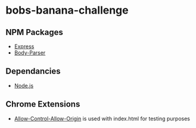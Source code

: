 # bobs-banana-challenge



## NPM Packages

* [Express](https://www.npmjs.com/package/express)
* [Body-Parser](https://www.npmjs.com/package/body-parser)

## Dependancies

* [Node.js](https://nodejs.org/en/)

## Chrome Extensions
* [Allow-Control-Allow-Origin](https://chrome.google.com/webstore/detail/allow-control-allow-origi/nlfbmbojpeacfghkpbjhddihlkkiljbi/related?hl=en-US) is used with index.html for testing purposes
